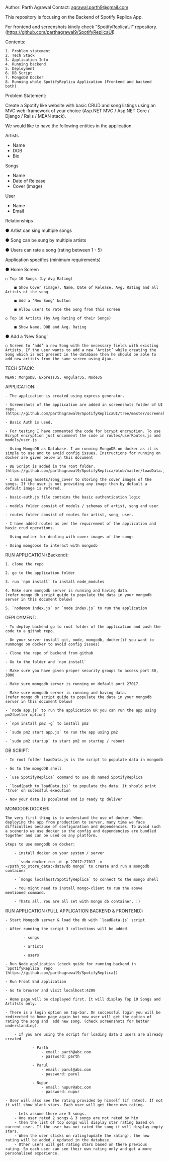Author: Parth Agrawal
Contact: agrawal.parth9@gmail.com

This repository is focusing on the Backend of Spotify Replica App.

For frontend and screenshots kindly check "SpotifyReplicaUI" repository. (https://github.com/parthagrawal9/SpotifyReplicaUI)

Contents:

    1. Problem statement
    2. Tech Stack
    3. Application Info
    4. Running backend 
    5. Deployment
    6. DB Script
    7. MongoDB Docker
    8. Running whole SpotifyReplica Application (Frontend and backend both)

Problem Statement:

Create a Spotify like website with basic CRUD and song listings using an MVC web-framework of your choice
(Asp.NET MVC / Asp.NET Core / Django / Rails / MEAN stack).

We would like to have the following entities in the application.

Artists

- Name
- DOB
- Bio

Songs

- Name
- Date of Release
- Cover (image)
  
User

- Name
- Email

Relationships

  ● Artist can sing multiple songs

  ● Song can be sung by multiple artists

  ● Users can rate a song (rating between 1 - 5)


Application specifics (minimum requirements)

  ● Home Screen

    ○ Top 10 Songs (by Avg Rating)

        ■ Show Cover (image), Name, Date of Release, Avg. Rating and all Artists of the song

        ■ Add a ‘New Song’ button

        ■ Allow users to rate the Song from this screen

    ○ Top 10 Artists (by Avg Rating of their Songs)

        ■ Show Name, DOB and Avg. Rating
  
  ● Add a ‘New Song’

    ○ Screen to ‘add’ a new Song with the necessary fields with existing Artists. If the user wants to add a new ‘Artist’ while creating the Song which is not present in the database then he should be able to add new artists from the same screen using Ajax.

TECH STACK:
    
    MEAN: MongoDB, ExpressJS, AngularJS, NodeJS

APPLICATION:

    - The application is created using express generator.

    - Screenshots of the application are added in screenshots folder of UI repo. (https://github.com/parthagrawal9/SpotifyReplicaUI/tree/master/screenshots)

    - Basic Auth is used.

    - For testing I have commented the code for bcrypt encryption. To use Bcrypt encryption just uncomment the code in routes/userRoutes.js and  models/user.js

    - Using MongoDB as Database. I am running MongoDB on docker as it is simple to use and to avoid config issues. Instructions for running on docker are given below in this document

    - DB Script is added in the root folder. (https://github.com/parthagrawal9/SpotifyReplica/blob/master/loadData.js)

    - I am using assets/song_cover to storing the cover images of the songs. If the user is not providing any image then by default a default image is refered.

    - basic-auth.js file contains the basic authentication logic

    - models folder consist of models / schemas of artist, song and user

    - routes folder consist of routes for artist, song, user.

    - I have added routes as per the requirement of the application and basic crud operations.

    - Using multer for dealing with cover images of the songs

    - Using mongoose to interact with mongodb

RUN APPLICATION (Backend):

    1. clone the repo

    2. go to the application folder

    3. run `npm install` to install node_modules

    4. Make sure mongodb server is running and having data. 
    (refer mongo db script guide to populate the data in your mongodb server in this document below)

    5. `nodemon index.js` or `node index.js` to run the application

DEPLOYMENT:

    - To deploy backend go to root folder of the application and push the code to a github repo. 

    - On your server install git, node, mongodb, docker(if you want to runmongo on docker to avoid config issues)

    - Clone the repo of backend from github

    - Go to the folder and `npm install`

    - Make sure you have given proper security groups to access port 80, 3000

    - Make sure mongodb server is running on default port 27017

    - Make sure mongodb server is running and having data. 
    (refer mongo db script guide to populate the data in your mongodb server in this document below)

    - `node app.js` to run the application OR you can run the app using pm2(better option)

    - `npm install pm2 -g` to install pm2

    - `sudo pm2 start app.js` to run the app using pm2

    - `sudo pm2 startup` to start pm2 on startup / reboot

DB SCRIPT:

    - In root folder loadData.js is the script to populate data in mongodb

    - Go to the mongoDB shell

    - `use SpotifyReplica` command to use db named SpotifyReplica

    - `load(path_to_loadData.js)` to populate the data. It should print 'true' on sucessful execution

    - Now your data is populated and is ready tp deliver

MONGODB DOCKER:

    The very first thing is to understand the use of docker. When deploying the app from production to server, many time we face difficulties because of configuration and dependencies. To avoid such a scenerio we use docker so the config and dependencies are bundled together and can be used on any platform.

    Steps to use mongodb on docker:

        - install docker on your system / server

        - `sudo docker run -d -p 27017:27017 -v ~/path_to_store_data:/data/db mongo` to create and run a mongodb container

        - `mongo localhost/SpotifyReplica` to connect to the mongo shell

        - You might need to install mongo-client to run the above mentioned command.

        - Thats all. You are all set with mongo db container. :)

RUN APPLICATION (FULL APPLICATION BACKEND & FRONTEND):

    - Start Mongodb server & load the db with `loadData.js` script

    - After running the script 3 collections will be added

            - songs

            - artists

            - users

    - Run Node application (check guide for running backend in `SpotifyReplica` repo [https://github.com/parthagrawal9/SpotifyReplica])

    - Run Front End application

    - Go to browser and visit localhost:4200

    - Home page will be displayed first. It will display Top 10 Songs and Artitsts only.

    - There is a login option on top-bar. On successful login you will be redirected to home page again but now user will get the option of rating the song and  add new song. (check screenshots for better understanding).

        - If you are using the script for loading data 3 users are already created

                - Parth
                    - email: parth@abc.com
                    - password: parth 
                
                - Parul
                    - email: parul@abc.com
                    - password: parul

                - Nupur
                    - email: nupur@abc.com
                    - password: nupur
    
    - User will also see the rating provided by himself (if rated). If not it will show blank stars. Each user will get there own rating. 

        - Lets assume there are 5 songs.
        - One user rated 2 songs & 3 songs are not rated by him
        - then the list of top songs will display star rating based on current user. If the user has not rated the song it will display empty stars.
        - When the user clicks on rating(update the rating), the new rating will be added / updated in the database.
        - Other users will get rating stars based on there previous rating. So each user can see their own rating only and get a more personalised experience.